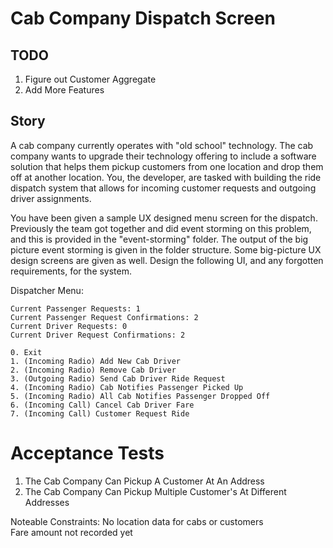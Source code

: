 # Cab Company Dispatch Screen

## TODO
1. Figure out Customer Aggregate
2. Add More Features

## Story
A cab company currently operates with "old school" technology. The cab company wants to upgrade their technology offering
to include a software solution that helps them pickup customers from one location and drop them off at another location.
You, the developer, are tasked with building the ride dispatch system that allows for incoming customer requests and
outgoing driver assignments.

You have been given a sample UX designed menu screen for the dispatch. Previously the team got together and did event storming
on this problem, and this is provided in the "event-storming" folder. The output of the big picture event storming is given
in the folder structure. Some big-picture UX design screens are given as well. Design the following UI, and any
forgotten requirements, for the system.

Dispatcher Menu:
```
Current Passenger Requests: 1
Current Passenger Request Confirmations: 2
Current Driver Requests: 0
Current Driver Request Confirmations: 2
```
```
0. Exit
1. (Incoming Radio) Add New Cab Driver
2. (Incoming Radio) Remove Cab Driver
3. (Outgoing Radio) Send Cab Driver Ride Request
4. (Incoming Radio) Cab Notifies Passenger Picked Up
5. (Incoming Radio) All Cab Notifies Passenger Dropped Off
6. (Incoming Call) Cancel Cab Driver Fare
7. (Incoming Call) Customer Request Ride
```
# Acceptance Tests

1. The Cab Company Can Pickup A Customer At An Address  
2. The Cab Company Can Pickup Multiple Customer's At Different Addresses  

Noteable Constraints: 
No location data for cabs or customers  
Fare amount not recorded yet  
